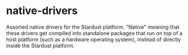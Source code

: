 # native-drivers
Assorted native drivers for the Stardust platform. "Native" meaning that these drivers get compiled into standalone packages that run on top of a host platform (such as a hardware operating system), instead of directly inside the Stardust platform.
